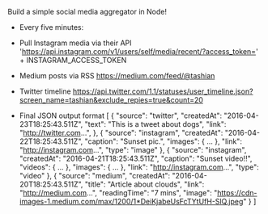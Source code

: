 Build a simple social media aggregator in Node!

- Every five minutes:

- Pull Instagram media via their API
'https://api.instagram.com/v1/users/self/media/recent/?access_token=' + INSTAGRAM_ACCESS_TOKEN

- Medium posts via RSS
https://medium.com/feed/@tashian

- Twitter timeline
https://api.twitter.com/1.1/statuses/user_timeline.json?screen_name=tashian&exclude_repies=true&count=20

- Final JSON output format
[
  {
    "source": "twitter",
    "createdAt": "2016-04-23T18:25:43.511Z",
    "text": "This is a tweet about dogs",
    "link": "http://twitter.com...",
  },
  {
    "source": "instagram",
    "createdAt": "2016-04-22T18:25:43.511Z",
    "caption": "Sunset pic.",
    "images": { ... },
    "link": "http://instagram.com...",
    "type": "image"
  },
  {
    "source": "instagram",
    "createdAt": "2016-04-21T18:25:43.511Z",
    "caption": "Sunset video!!",
    "videos": { ... },
    "images": { ... },
    "link": "http://instagram.com...",
    "type": "video"
  },
  {
    "source": "medium",
    "createdAt": "2016-04-20T18:25:43.511Z",
    "title": "Article about clouds",
    "link": "http://medium.com...",
    "readingTime": "7 mins",
    "image": "https://cdn-images-1.medium.com/max/1200/1*DeiKjabeUsFcTYtUfH-SlQ.jpeg"
  }
]
